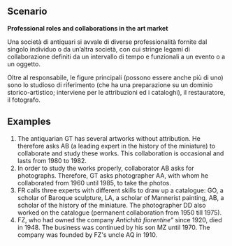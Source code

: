 ## Scenario

**Professional roles and collaborations in the art market**

Una società di antiquari si avvale di diverse professionalità fornite dal singolo individuo o da un’altra società, con cui stringe legami di collaborazione definiti da un intervallo di tempo e funzionali a un evento o a un oggetto. 

Oltre al responsabile, le figure principali (possono essere anche più di uno) sono lo studioso di riferimento (che ha una preparazione su un dominio storico-artistico; interviene per le attribuzioni ed i cataloghi), il restauratore, il fotografo.  

## Examples

1) The antiquarian GT has several artworks without attribution. He therefore asks AB (a leading expert in the history of the miniature) to collaborate and study these works. This collaboration is occasional and lasts from 1980 to 1982.
2) In order to study the works properly, collaborator AB asks for photographs. Therefore, GT asks photographer AA, with whom he collaborated from 1960 until 1985, to take the photos. 
3) FR calls three experts with different skills to draw up a catalogue: GO, a scholar of Baroque sculpture, LA, a scholar of Mannerist painting, AB, a scholar of the history of the miniature. The photographer DD also worked on the catalogue (permanent collaboration from 1950 till 1975).
4) FZ, who had owned the company <i>Antichità fiorentine” </i> since 1920, died in 1948. The business was continued by his son MZ until 1970. The company was founded by FZ's uncle AQ in 1910.